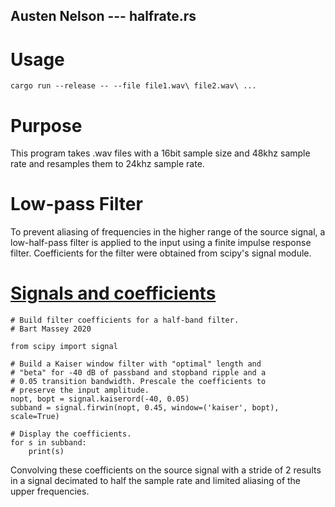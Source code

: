 ## Austen Nelson --- halfrate.rs

# Usage
```
cargo run --release -- --file file1.wav\ file2.wav\ ...
```

# Purpose
This program takes .wav files with a 16bit sample size and 48khz sample rate and
resamples them to 24khz sample rate.

# Low-pass Filter
To prevent aliasing of frequencies in the
higher range of the source signal, a low-half-pass filter is applied to the input
using a finite impulse response filter. Coefficients for the filter were obtained
from scipy's signal module.

# [Signals and coefficients](https://github.com/pdx-cs-sound/hw-resample "Bart Massey's Sound and Music Github")
```
# Build filter coefficients for a half-band filter.
# Bart Massey 2020

from scipy import signal

# Build a Kaiser window filter with "optimal" length and
# "beta" for -40 dB of passband and stopband ripple and a
# 0.05 transition bandwidth. Prescale the coefficients to
# preserve the input amplitude.
nopt, bopt = signal.kaiserord(-40, 0.05)
subband = signal.firwin(nopt, 0.45, window=('kaiser', bopt), scale=True)

# Display the coefficients.
for s in subband:
    print(s)
```

Convolving these coefficients on the source signal with a stride of 2
results in a signal decimated to half the sample rate and limited aliasing of
the upper frequencies.
